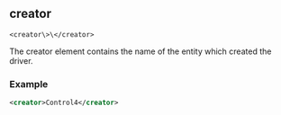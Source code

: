  
## creator

`<creator\>\</creator>
`

The creator element contains the name of the entity which created the driver.


### Example

```xml
<creator>Control4</creator>
```
